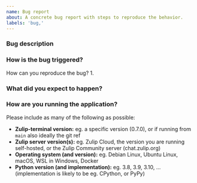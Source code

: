 ```yaml
---
name: Bug report
about: A concrete bug report with steps to reproduce the behavior.
labels: 'bug,'
---
```


### Bug description



<!-- If discussed in #zulip-terminal or another channel on chat.zulip.org, paste link below: -->


### How is the bug triggered?
How can you reproduce the bug?
1.


### What did you expect to happen?



### How are you running the application?
Please include as many of the following as possible:
- **Zulip-terminal version:**
  eg. a specific version (0.7.0), or if running from `main` also ideally the git ref
- **Zulip server version(s):**
  eg. Zulip Cloud, the version you are running self-hosted, or the Zulip Community server (chat.zulip.org)
- **Operating system (and version):**
  eg. Debian Linux, Ubuntu Linux, macOS, WSL in Windows, Docker
- **Python version (and implementation):**
  eg. 3.8, 3.9, 3.10, ... (implementation is likely to be eg. CPython, or PyPy)

<!-- Most of these above details can be copied from the `About` menu (hotkey: Meta + ?).
Press c on the popup to copy the information to the clipboard and paste it below. -->
```

```

